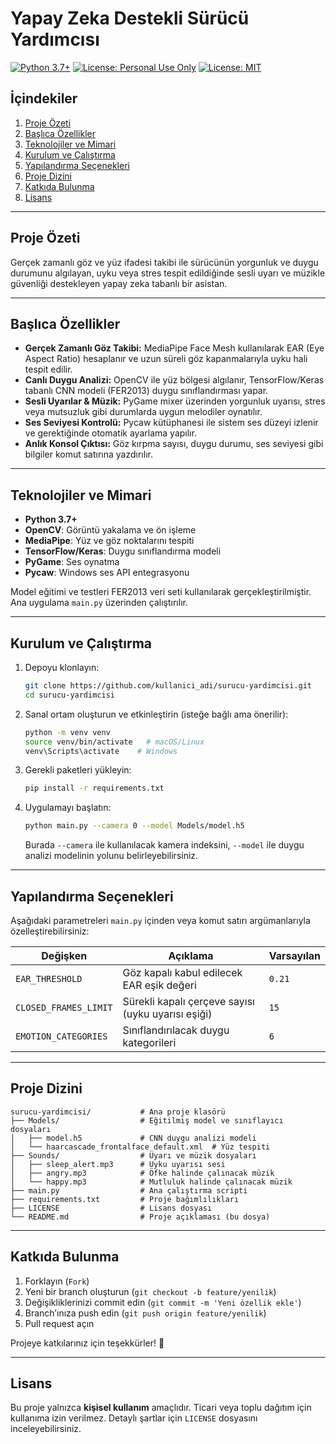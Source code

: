 # Yapay Zeka Destekli Sürücü Yardımcısı

[![Python 3.7+](https://img.shields.io/badge/Python-3.7%2B-blue.svg)](https://www.python.org/) [![License: Personal Use Only](https://img.shields.io/badge/License-Personal%20Use%20Only-red.svg)](LICENSE) [![License: MIT](https://img.shields.io/badge/License-MIT-yellow.svg)](LICENSE)

## İçindekiler

1. [Proje Özeti](#proje-özeti)
2. [Başlıca Özellikler](#başlıca-özellikler)
3. [Teknolojiler ve Mimari](#teknolojiler-ve-mimari)
4. [Kurulum ve Çalıştırma](#kurulum-ve-çalıştırma)
5. [Yapılandırma Seçenekleri](#yapılandırma-seçenekleri)
6. [Proje Dizini](#proje-dizini)
7. [Katkıda Bulunma](#katkıda-bulunma)
8. [Lisans](#lisans)

---

## Proje Özeti

Gerçek zamanlı göz ve yüz ifadesi takibi ile sürücünün yorgunluk ve duygu durumunu algılayan, uyku veya stres tespit edildiğinde sesli uyarı ve müzikle güvenliği destekleyen yapay zeka tabanlı bir asistan.

---

## Başlıca Özellikler

* **Gerçek Zamanlı Göz Takibi:** MediaPipe Face Mesh kullanılarak EAR (Eye Aspect Ratio) hesaplanır ve uzun süreli göz kapanmalarıyla uyku hali tespit edilir.
* **Canlı Duygu Analizi:** OpenCV ile yüz bölgesi algılanır, TensorFlow/Keras tabanlı CNN modeli (FER2013) duygu sınıflandırması yapar.
* **Sesli Uyarılar & Müzik:** PyGame mixer üzerinden yorgunluk uyarısı, stres veya mutsuzluk gibi durumlarda uygun melodiler oynatılır.
* **Ses Seviyesi Kontrolü:** Pycaw kütüphanesi ile sistem ses düzeyi izlenir ve gerektiğinde otomatik ayarlama yapılır.
* **Anlık Konsol Çıktısı:** Göz kırpma sayısı, duygu durumu, ses seviyesi gibi bilgiler komut satırına yazdırılır.

---

## Teknolojiler ve Mimari

* **Python 3.7+**
* **OpenCV**: Görüntü yakalama ve ön işleme
* **MediaPipe**: Yüz ve göz noktalarını tespiti
* **TensorFlow/Keras**: Duygu sınıflandırma modeli
* **PyGame**: Ses oynatma
* **Pycaw**: Windows ses API entegrasyonu

Model eğitimi ve testleri FER2013 veri seti kullanılarak gerçekleştirilmiştir. Ana uygulama `main.py` üzerinden çalıştırılır.

---

## Kurulum ve Çalıştırma

1. Depoyu klonlayın:

   ```bash
   git clone https://github.com/kullanici_adi/surucu-yardimcisi.git
   cd surucu-yardimcisi
   ```
2. Sanal ortam oluşturun ve etkinleştirin (isteğe bağlı ama önerilir):

   ```bash
   python -m venv venv
   source venv/bin/activate   # macOS/Linux
   venv\Scripts\activate    # Windows
   ```
3. Gerekli paketleri yükleyin:

   ```bash
   pip install -r requirements.txt
   ```
4. Uygulamayı başlatın:

   ```bash
   python main.py --camera 0 --model Models/model.h5
   ```

   Burada `--camera` ile kullanılacak kamera indeksini, `--model` ile duygu analizi modelinin yolunu belirleyebilirsiniz.

---

## Yapılandırma Seçenekleri

Aşağıdaki parametreleri `main.py` içinden veya komut satırı argümanlarıyla özelleştirebilirsiniz:

| Değişken              | Açıklama                                           | Varsayılan |
| --------------------- | -------------------------------------------------- | ---------- |
| `EAR_THRESHOLD`       | Göz kapalı kabul edilecek EAR eşik değeri          | `0.21`     |
| `CLOSED_FRAMES_LIMIT` | Sürekli kapalı çerçeve sayısı (uyku uyarısı eşiği) | `15`       |
| `EMOTION_CATEGORIES`  | Sınıflandırılacak duygu kategorileri               | `6`        |

---

## Proje Dizini

```
surucu-yardimcisi/           # Ana proje klasörü
├── Models/                  # Eğitilmiş model ve sınıflayıcı dosyaları
│   ├── model.h5             # CNN duygu analizi modeli
│   └── haarcascade_frontalface_default.xml  # Yüz tespiti
├── Sounds/                  # Uyarı ve müzik dosyaları
│   ├── sleep_alert.mp3      # Uyku uyarısı sesi
│   ├── angry.mp3            # Öfke halinde çalınacak müzik
│   └── happy.mp3            # Mutluluk halinde çalınacak müzik
├── main.py                  # Ana çalıştırma scripti
├── requirements.txt         # Proje bağımlılıkları
├── LICENSE                  # Lisans dosyası
└── README.md                # Proje açıklaması (bu dosya)
```

---

## Katkıda Bulunma

1. Forklayın (`Fork`)
2. Yeni bir branch oluşturun (`git checkout -b feature/yenilik`)
3. Değişikliklerinizi commit edin (`git commit -m 'Yeni özellik ekle'`)
4. Branch’ınıza push edin (`git push origin feature/yenilik`)
5. Pull request açın

Projeye katkılarınız için teşekkürler! 🎉

---

## Lisans

Bu proje yalnızca **kişisel kullanım** amaçlıdır. Ticari veya toplu dağıtım için kullanıma izin verilmez. Detaylı şartlar için `LICENSE` dosyasını inceleyebilirsiniz.
